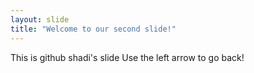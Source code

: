 ```yaml
---
layout: slide
title: "Welcome to our second slide!"
---
```

This is github shadi's slide
Use the left arrow to go back!